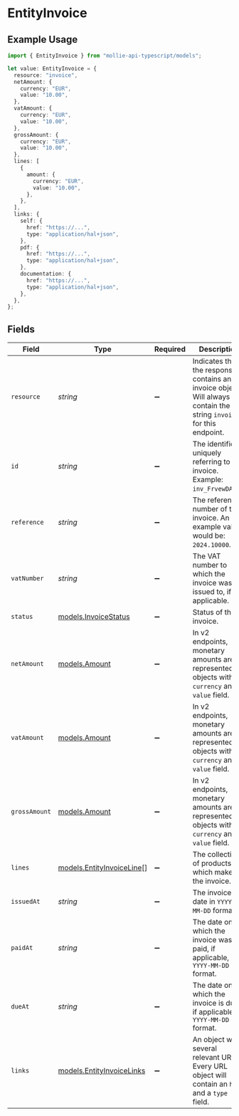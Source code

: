 # EntityInvoice

## Example Usage

```typescript
import { EntityInvoice } from "mollie-api-typescript/models";

let value: EntityInvoice = {
  resource: "invoice",
  netAmount: {
    currency: "EUR",
    value: "10.00",
  },
  vatAmount: {
    currency: "EUR",
    value: "10.00",
  },
  grossAmount: {
    currency: "EUR",
    value: "10.00",
  },
  lines: [
    {
      amount: {
        currency: "EUR",
        value: "10.00",
      },
    },
  ],
  links: {
    self: {
      href: "https://...",
      type: "application/hal+json",
    },
    pdf: {
      href: "https://...",
      type: "application/hal+json",
    },
    documentation: {
      href: "https://...",
      type: "application/hal+json",
    },
  },
};
```

## Fields

| Field                                                                                                               | Type                                                                                                                | Required                                                                                                            | Description                                                                                                         | Example                                                                                                             |
| ------------------------------------------------------------------------------------------------------------------- | ------------------------------------------------------------------------------------------------------------------- | ------------------------------------------------------------------------------------------------------------------- | ------------------------------------------------------------------------------------------------------------------- | ------------------------------------------------------------------------------------------------------------------- |
| `resource`                                                                                                          | *string*                                                                                                            | :heavy_minus_sign:                                                                                                  | Indicates that the response contains an invoice object.<br/>Will always contain the string `invoice` for this endpoint. | invoice                                                                                                             |
| `id`                                                                                                                | *string*                                                                                                            | :heavy_minus_sign:                                                                                                  | The identifier uniquely referring to this invoice. Example: `inv_FrvewDA3Pr`.                                       |                                                                                                                     |
| `reference`                                                                                                         | *string*                                                                                                            | :heavy_minus_sign:                                                                                                  | The reference number of the invoice. An example value would be: `2024.10000`.                                       |                                                                                                                     |
| `vatNumber`                                                                                                         | *string*                                                                                                            | :heavy_minus_sign:                                                                                                  | The VAT number to which the invoice was issued to, if applicable.                                                   |                                                                                                                     |
| `status`                                                                                                            | [models.InvoiceStatus](../models/invoicestatus.md)                                                                  | :heavy_minus_sign:                                                                                                  | Status of the invoice.                                                                                              |                                                                                                                     |
| `netAmount`                                                                                                         | [models.Amount](../models/amount.md)                                                                                | :heavy_minus_sign:                                                                                                  | In v2 endpoints, monetary amounts are represented as objects with a `currency` and `value` field.                   |                                                                                                                     |
| `vatAmount`                                                                                                         | [models.Amount](../models/amount.md)                                                                                | :heavy_minus_sign:                                                                                                  | In v2 endpoints, monetary amounts are represented as objects with a `currency` and `value` field.                   |                                                                                                                     |
| `grossAmount`                                                                                                       | [models.Amount](../models/amount.md)                                                                                | :heavy_minus_sign:                                                                                                  | In v2 endpoints, monetary amounts are represented as objects with a `currency` and `value` field.                   |                                                                                                                     |
| `lines`                                                                                                             | [models.EntityInvoiceLine](../models/entityinvoiceline.md)[]                                                        | :heavy_minus_sign:                                                                                                  | The collection of products which make up the invoice.                                                               |                                                                                                                     |
| `issuedAt`                                                                                                          | *string*                                                                                                            | :heavy_minus_sign:                                                                                                  | The invoice date in `YYYY-MM-DD` format.                                                                            |                                                                                                                     |
| `paidAt`                                                                                                            | *string*                                                                                                            | :heavy_minus_sign:                                                                                                  | The date on which the invoice was paid, if applicable, in `YYYY-MM-DD` format.                                      |                                                                                                                     |
| `dueAt`                                                                                                             | *string*                                                                                                            | :heavy_minus_sign:                                                                                                  | The date on which the invoice is due, if applicable, in `YYYY-MM-DD` format.                                        |                                                                                                                     |
| `links`                                                                                                             | [models.EntityInvoiceLinks](../models/entityinvoicelinks.md)                                                        | :heavy_minus_sign:                                                                                                  | An object with several relevant URLs. Every URL object will contain an `href` and a `type` field.                   |                                                                                                                     |
